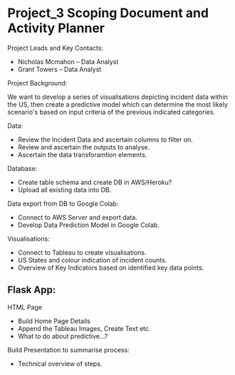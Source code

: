 # Project_3 Scoping Document and Activity Planner 

Project Leads and Key Contacts:
- Nicholas Mcmahon – Data Analyst
- Grant Towers – Data Analyst

Project Background:

We want to develop a series of visualisations depicting incident data within the US, then create a predictive model which can determine the most likely scenario's based on input criteria of the previous indicated categories.


Data:
- Review the Incident Data and ascertain columns to filter on.
- Review and ascertain the outputs to analyse.
- Ascertain the data transforamtion elements.

Database:
- Create table schema and create DB in AWS/Heroku?
- Upload all existing data into DB.

Data export from DB to Google Colab:
- Connect to AWS Server and export data.
- Develop Data Prediction Model in Google Colab.

Visualisations:
- Connect to Tableau to create visualisations.
- US States and colour indication of incident counts.
- Overview of Key Indicators based on identified key data points.

Flask App:
- 

HTML Page
- Build Home Page Details
- Append the Tableau Images, Create Text etc.
- What to do about predictive...?

Build Presentation to summarise process:
- Technical overview of steps.
